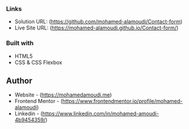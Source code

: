 ### Links

- Solution URL: (https://github.com/mohamed-alamoudi/Contact-form)
- Live Site URL: (https://mohamed-alamoudi.github.io/Contact-form/)

### Built with

- HTML5
- CSS & CSS Flexbox

## Author

- Website - (https://mohamedamoudi.me)
- Frontend Mentor - (https://www.frontendmentor.io/profile/mohamed-alamoudi)
- Linkedin - (https://www.linkedin.com/in/mohamed-amoudi-4b9454359/)
